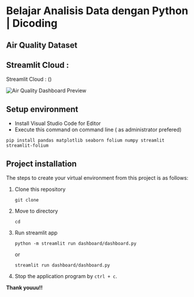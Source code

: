 # Belajar Analisis Data dengan Python | Dicoding

## Air Quality Dataset

## Streamlit Cloud :

Streamlit Cloud : ()

![Air Quality Dashboard Preview](dashboard/image.png)

## Setup environment

- Install Visual Studio Code for Editor
- Execute this command on command line ( as administrator prefered)

```
pip install pandas matplotlib seaborn folium numpy streamlit streamlit-folium

```

## Project installation

The steps to create your virtual environment from this project is as follows:

1. Clone this repository

   ```
   git clone
   ```

2. Move to directory
   ```
   cd
   ```
3. Run streamlit app
   ```
   python -m streamlit run dashboard/dashboard.py
   ```
   or
   ```
   streamlit run dashboard/dashboard.py
   ```
4. Stop the application program by `ctrl + c`.

**Thank youuu!!**
